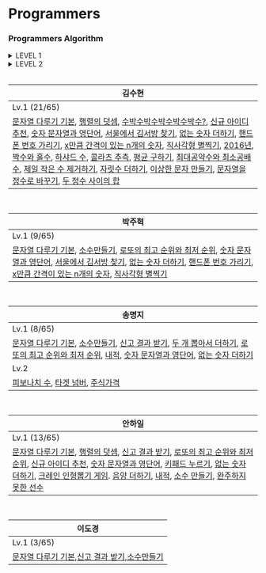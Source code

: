 Programmers
========

### Programmers Algorithm

<details>
<summary>LEVEL 1</summary>
<div markdown="1">

| Level | Title | Solution | Problem |
|---| ----- | -------- | ---------- |
|Lv.1|[문자열 다루기 기본](https://programmers.co.kr/learn/courses/30/lessons/12918) | [C_jh](./Level1/문자열다루기기본_jh.c), [C++_hi](./Level1/문자열다루기기본_hi.cpp),[C++_sh](./Level1/문자열다루기기본_sh.cpp), [C#_mj](./Level1/문자열다루기기본_mj.cs), [java_dk](/Level1/문자열다루기기본_DK.java)|연습문제|
|Lv.1|[행렬의 덧셈](https://programmers.co.kr/learn/courses/30/lessons/12950) | [C++_hi](./Level1/행렬의덧셈_hi.cpp),[C++_sh](./Level1/행렬의덧셈_sh.cpp)|연습문제|
|Lv.1|[소수만들기](https://programmers.co.kr/learn/courses/30/lessons/12977) | [C_jh](./Level1/소수만들기_jh.c), [C++_hi](./Level1/소수만들기_hi.cpp), [C#_mj](./Level1/소수만들기_mj.cs),[java_dk](./Level1/소수만들기_dk.java)|Summer/Winter Codeing(~2018)|
|Lv.1|[신고 결과 받기](https://programmers.co.kr/learn/courses/30/lessons/92334) | [C++_hi](./Level1/신고결과받기_hi.cpp), [C#_mj](./Level1/신고결과받기_mj.cs),[java_dk](./Level1/신고결과받기_dk.java)|2022 KAKAO BLIND RECRUITMENT|
|Lv.1|[로또의 최고 순위와 최저 순위](https://programmers.co.kr/learn/courses/30/lessons/77484) | [C_jh](./Level1/로또의최고순위와최저순위_jh.c), [C++_hi](./Level1/로또의최고순위와최저순위_hi.cpp), [C#_mj](./Level1/로또의최고순위와최저순위_mj.cs)|2021 Dev-Matching|
|Lv.1|[수박수박수박수박수박수?](https://programmers.co.kr/learn/courses/30/lessons/12922) | [C++_sh](./Level1/수박수박수박수_sh.cpp)|연습문제|
|Lv.1|[신규 아이디 추천](https://programmers.co.kr/learn/courses/30/lessons/72410) | [C++_hi](./Level1/신규아이디추천_hi.cpp), [C++_sh](./Level1/신규아이디추천_sh.cpp)|2021 KAKAO BLIND RECRUITMENT|
|Lv.1|[숫자 문자열과 영단어](https://programmers.co.kr/learn/courses/30/lessons/81301) | [C_jh](./Level1/숫자문자열과영단어_jh.c), [C++_hi](./Level1/숫자문자열과영단어_hi.cpp), [C++_sh](./Level1/숫자문자열과영단어_sh.cpp), [C#_mj](./Level1/숫자문자열과영단어_mj.cs)|2021 카카오 채용연계형 인턴십|
|Lv.1|[키패드 누르기](https://programmers.co.kr/learn/courses/30/lessons/67256) | [C++_hi](./Level1/키패드누르기_hi.cpp)|2020 카카오 인턴십|
|Lv.1|[서울에서 김서방 찾기](https://programmers.co.kr/learn/courses/30/lessons/12919) | [C++_sh](./Level1/서울에서김서방찾기_sh.cpp), [Py_jh](./Level1/서울에서김서방찾기_jh.py)|연습문제|
|Lv.1|[없는 숫자 더하기](https://programmers.co.kr/learn/courses/30/lessons/86051) | [C++_hi](./Level1/없는숫자더하기_hi.cpp), [C++_sh](./Level1/없는숫자더하기_sh.cpp), [Py_jh](./Level1/없는숫자더하기_jh.py), [C#_mj](./Level1/없는숫자더하기_mj.cs)|월간 코드 챌린지 시즌3|
|Lv.1|[핸드폰 번호 가리기](https://programmers.co.kr/learn/courses/30/lessons/12948) | [C++_sh](./Level1/핸드폰번호가리기_sh.cpp), [Py_jh](./Level1/핸드폰번호가리기_jh.py)|연습문제|
|Lv.1|[x만큼 간격이 있는 n개의 숫자](https://programmers.co.kr/learn/courses/30/lessons/12954) | [C++_sh](./Level1/x만큼간격이있는n개의숫자_sh.cpp), [Py_jh](./Level1/x만큼간격이있는n개의숫자_jh.py)|연습문제|
|Lv.1|[직사각형 별찍기](https://programmers.co.kr/learn/courses/30/lessons/12969) | [C++_sh](./Level1/직사각형별찍기_sh.cpp), [Py_jh](./Level1/직사각형별찍기_jh.py)|연습문제|
|Lv.1|[2016년](https://programmers.co.kr/learn/courses/30/lessons/12901) | [C++_sh](./Level1/2016년_sh.cpp)|연습문제|
|Lv.1|[짝수와 홀수](https://programmers.co.kr/learn/courses/30/lessons/12937) | [C++_sh](./Level1/짝수와홀수_sh.cpp)|연습문제|
|Lv.1|[하샤드 수](https://programmers.co.kr/learn/courses/30/lessons/12947) | [C++_sh](./Level1/하샤드수_sh.cpp)|연습문제|
|Lv.1|[콜라츠 추측](https://school.programmers.co.kr/learn/courses/30/lessons/12943) | [C++_sh](./Level1/콜라츠추측_sh.cpp)|연습문제|
|Lv.1|[평균 구하기](https://school.programmers.co.kr/learn/courses/30/lessons/12944) | [C++_sh](./Level1/평균구하기_sh.cpp)|연습문제|
|Lv.1|[최대공약수와 최소공배수](https://school.programmers.co.kr/learn/courses/30/lessons/12940) | [C++_sh](./Level1/최대공약수와최소공배수_sh.cpp)|연습문제|
|Lv.1|[크레인 인형뽑기 게임](https://school.programmers.co.kr/learn/courses/30/lessons/64061) | [C++_hi](./Level1/크레인인형뽑기게임_hi.cpp)|크레인 인형뽑기 게임|
|Lv.1|[제일 작은 수 제거하기](https://school.programmers.co.kr/learn/courses/30/lessons/12935) | [C++_sh](./Level1/제일작은수제거하기_sh.cpp)|연습문제|
|Lv.1|[음양 더하기](https://school.programmers.co.kr/learn/courses/30/lessons/76501) | [C++_hi](./Level1/음양더하기_hi.cpp)|월간 코드 챌린지 시즌2|
|Lv.1|[내적](https://school.programmers.co.kr/learn/courses/30/lessons/70128) | [C++_hi](./Level1/내적_hi.cpp), [C#_mj](./Level1/내적_mj.cs)|월간 코드 챌린지 시즌1|
|Lv.1|[완주하지 못한 선수](https://school.programmers.co.kr/learn/courses/30/lessons/42576) | [C++_hi](./Level1/완주하지못한선수_hi.cpp)|해시|
|Lv.1|[자릿수 더하기](https://school.programmers.co.kr/learn/courses/30/lessons/68644) | [C++_sh](./Level1/자릿수더하기_sh.cpp)|연습문제|
|Lv.1|[두 개 뽑아서 더하기](https://school.programmers.co.kr/learn/courses/30/lessons/12931) | [C#_mj](./Level1/두개뽑아서더하기_mj.cs)|연습문제|
|Lv.1|[이상한 문자 만들기](https://school.programmers.co.kr/learn/courses/30/lessons/12930) | [C++_sh](./Level1/이상한문자만들기_sh.cpp)|연습문제|
|Lv.1|[문자열을 정수로 바꾸기](https://school.programmers.co.kr/learn/courses/30/lessons/12925) | [C++_sh](./Level1/문자열을정수로바꾸기_sh.cpp)|연습문제|
|Lv.1|[두 정수 사이의 합](https://school.programmers.co.kr/learn/courses/30/lessons/12912) | [C++_sh](./Level1/두정수사이의합_sh.cpp)|연습문제|

</div>
</details>


<details>
<summary>LEVEL 2</summary>
<div markdown="1">

| Level | Title | Solution | Problem |
|---| ----- | -------- | ---------- |
|Lv.2|[피보나치 수](https://programmers.co.kr/learn/courses/30/lessons/12945) | [C#_mj](./Level2/피보나치수_mj.cs)|연습문제|
|Lv.2|[타겟 넘버](https://programmers.co.kr/learn/courses/30/lessons/43165) | [C#_mj](./Level2/타겟넘버_mj.cs)|깊이/너비 우선 탐색(DFS/BFS)|
|Lv.2|[주식가격](https://programmers.co.kr/learn/courses/30/lessons/42584) | [C#_mj](./Level2/주식가격_mj.cs)|스택/큐|

</div>
</details>

<br>


| 김수현 |
|--- |
|Lv.1 (21/65)|
|[문자열 다루기 기본](./Level1/문자열다루기기본_sh.cpp), [행렬의 덧셈](./Level1/행렬의덧셈_sh.cpp), [수박수박수박수박수박수?](./Level1/수박수박수박수박수박수?_sh.cpp), [신규 아이디 추천](./Level1/신규아이디추천_sh.cpp), [숫자 문자열과 영단어](./Level1/숫자문자열과영단어_sh.cpp), [서울에서 김서방 찾기](./Level1/서울에서김서방찾기_sh.cpp), [없는 숫자 더하기](./Level1/없는숫자더하기_sh.cpp), [핸드폰 번호 가리기](./Level1/핸드폰번호가리기_sh.cpp), [x만큼 간격이 있는 n개의 숫자](./Level1/x만큼간격이있는n개의숫자_sh.cpp), [직사각형 별찍기](./Level1/직사각형별찍기_sh.cpp), [2016년](./Level1/2016년_sh.cpp), [짝수와 홀수](./Level1/짝수와홀수_sh.cpp), [하샤드 수](./Level1/하샤드수_sh.cpp), [콜라츠 추측](./Level1/콜라츠추측_sh.cpp), [평균 구하기](./Level1/평균구하기_sh.cpp), [최대공약수와 최소공배수](./Level1/최대공약수와최소공배수_sh.cpp), [제일 작은 수 제거하기](./Level1/제일작은수제거하기_sh.cpp), [자릿수 더하기](./Level1/자릿수더하기_sh.cpp), [이상한 문자 만들기](./Level1/이상한문자만들기_sh.cpp), [문자열을 정수로 바꾸기](./Level1/문자열을정수로바꾸기_sh.cpp), [두 정수 사이의 합](./Level1/두정수사이의합_sh.cpp)|

<br>

| 박주혁 |
|--- |
|Lv.1 (9/65)|
|[문자열 다루기 기본](./Level1/문자열다루기기본_jh.cpp), [소수만들기](./Level1/소수만들기_jh.c), [로또의 최고 순위와 최저 순위](./Level1/로또의최고순위와최저순위_jh.c), [숫자 문자열과 영단어](./Level1/숫자문자열과영단어_jh.c), [서울에서 김서방 찾기](./Level1/서울에서김서방찾기_jh.py), [없는 숫자 더하기](./Level1/없는숫자더하기_jh.py), [핸드폰 번호 가리기](./Level1/핸드폰번호가리기_jh.py), [x만큼 간격이 있는 n개의 숫자](./Level1/x만큼간격이있는n개의숫자_jh.py), [직사각형 별찍기](./Level1/직사각형별찍기_jh.py)|

<br>

| 송명지 |
|--- |
|Lv.1 (8/65)|
|[문자열 다루기 기본](./Level1/문자열다루기기본_mj.cs), [소수만들기](./Level1/소수만들기_mj.cs), [신고 결과 받기](./Level1/신고결과받기_mj.cs), [두 개 뽑아서 더하기](./Level1/두개뽑아서더하기_mj.cs), [로또의 최고 순위와 최저 순위](./Level1/로또의최고순위와최저순위_mj.cs), [내적](./Level1/내적_mj.cs), [숫자 문자열과 영단어](./Level1/숫자문자열과영단어_mj.cs), [없는 숫자 더하기](./Level1/없는숫자더하기_mj.cs)|
|Lv.2|
|[피보나치 수](./Level2/피보나치수_mj.cs), [타겟 넘버](./Level2/타겟넘버_mj.cs), [주식가격](./Level2/주식가격_mj.cs)|

<br>

| 안하일 |
|--- |
|Lv.1 (13/65)|
|[문자열 다루기 기본](./Level1/문자열다루기기본_hi.cpp), [행렬의 덧셈](./Level1/행렬의덧셈_hi.cpp), [신고 결과 받기](./Level1/신고결과받기_hi.cpp), [로또의 최고 순위와 최저 순위](./Level1/로또의최고순위와최저순위_hi.cpp), [신규 아이디 추천](./Level1/신규아이디추천_hi.cpp), [숫자 문자열과 영단어](./Level1/숫자문자열과영단어_hi.cpp), [키패드 누르기](./Level1/키패드누르기_hi.cpp), [없는 숫자 더하기](./Level1/없는숫자더하기_hi.cpp), [크레인 인형뽑기 게임](./Level1/크레인인형뽑기게임_hi.cpp). [음양 더하기](./Level1/음양더하기_hi.cpp), [내적](./Level1/내적_hi.cpp), [소수 만들기](./Level1/소수만들기_hi.cpp), [완주하지 못한 선수](./Level1/완주하지못한선수_hi.cpp)|

<br>

| 이도경 |
|--- |
|Lv.1 (3/65)|
|[문자열 다루기 기본](./Level1/문자열다루기기본_DK.java),[신고 결과 받기](./Level1/신고결과받기_dk.java),[소수만들기](./Level1/소수만들기_dk.java)|
